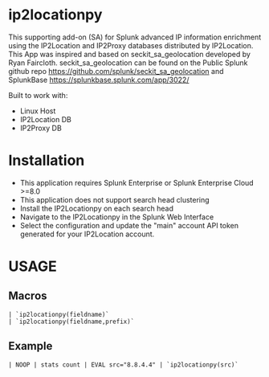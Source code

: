
# ip2locationpy

This supporting add-on (SA) for Splunk advanced IP information enrichment using the IP2Location and IP2Proxy databases distributed by IP2Location.  This App was inspired and based on seckit_sa_geolocation developed by Ryan Faircloth.  seckit_sa_geolocation can be found on the Public Splunk github repo https://github.com/splunk/seckit_sa_geolocation and SplunkBase https://splunkbase.splunk.com/app/3022/

Built to work with:

* Linux Host
* IP2Location DB
* IP2Proxy DB

# Installation 

* This application requires Splunk Enterprise or Splunk Enterprise Cloud >=8.0
* This application does not support search head clustering
* Install the IP2Locationpy on each search head
* Navigate to the IP2Locationpy in the Splunk Web Interface
* Select the configuration and update the "main" account API token generated for your IP2Location account.

# USAGE

## Macros

```
| `ip2locationpy(fieldname)`
| `ip2locationpy(fieldname,prefix)`
```

## Example

```
| NOOP | stats count | EVAL src="8.8.4.4" | `ip2locationpy(src)`
```
